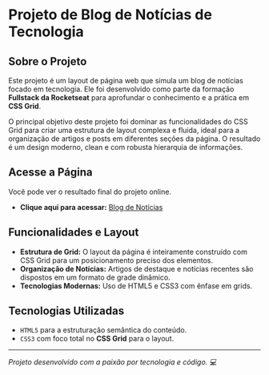 # Projeto de Blog de Notícias de Tecnologia

## Sobre o Projeto

Este projeto é um layout de página web que simula um blog de notícias focado em tecnologia. Ele foi desenvolvido como parte da formação **Fullstack da Rocketseat** para aprofundar o conhecimento e a prática em **CSS Grid**.

O principal objetivo deste projeto foi dominar as funcionalidades do CSS Grid para criar uma estrutura de layout complexa e fluida, ideal para a organização de artigos e posts em diferentes seções da página. O resultado é um design moderno, clean e com robusta hierarquia de informações.

## Acesse a Página

Você pode ver o resultado final do projeto online.

-   **Clique aqui para acessar:** [Blog de Notícias](https://devchinninto.github.io/news-project)

## Funcionalidades e Layout

-   **Estrutura de Grid:** O layout da página é inteiramente construído com CSS Grid para um posicionamento preciso dos elementos.
-   **Organização de Notícias:** Artigos de destaque e notícias recentes são dispostos em um formato de grade dinâmico.
-   **Tecnologias Modernas:** Uso de HTML5 e CSS3 com ênfase em grids.

## Tecnologias Utilizadas

-   `HTML5` para a estruturação semântica do conteúdo.
-   `CSS3` com foco total no **CSS Grid** para o layout.

---

*Projeto desenvolvido com a paixão por tecnologia e código. 💻*
